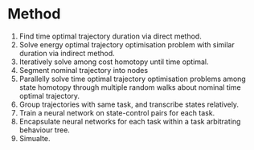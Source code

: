 # Method
1. Find time optimal trajectory duration via direct method.
2. Solve energy optimal trajectory optimisation problem with similar duration via indirect method.
3. Iteratively solve among cost homotopy until time optimal.
4. Segment nominal trajectory into nodes
5. Parallelly solve time optimal trajectory optimisation problems among state homotopy through multiple random walks about nominal time optimal trajectory.
5. Group trajectories with same task, and transcribe states relatively.
6. Train a neural network on state-control pairs for each task.
7. Encapsulate neural networks for each task within a task arbitrating behaviour tree.
8. Simualte.

